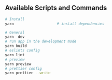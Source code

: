 ## Available Scripts and Commands

```bash
# Install
yarn                    # install dependencies
```

```bash
# General
yarn  dev
# run app in the development mode
yarn build
# eslints config
yarn lint
# preview
yarn preview
# prettier config
yarn prettier --write
```

